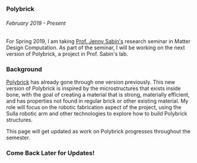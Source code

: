 ### Polybrick
###### February 2019 - Present

For Spring 2019, I am taking [Prof. Jenny Sabin\'s](http://www.jennysabin.com/) research seminar in Matter Design Computation. As part of the seminar, I will be working on the next version of Polybrick, a project in Prof. Sabin\'s lab. 

### Background

[Polybrick](http://www.jennysabin.com/polybrick/) has already gone through one version previously. This new version of Polybrick is inspired by the microstructures that exists inside bone, with the goal of creating a material that is strong, materially efficient, and has properties not found in regular brick or other existing material. My role will focus on the robotic fabrication aspect of the project, using the Sulla robotic arm and other technologies to explore how to build Polybrick structures.

This page will get updated as work on Polybrick progresses throughout the semester.

### Come Back Later for Updates!